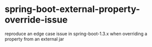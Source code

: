 # spring-boot-external-property-override-issue
reproduce an edge case issue in spring-boot-1.3.x when overriding a property from an external jar
